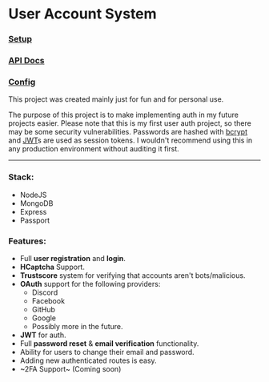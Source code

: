 # User Account System

### [Setup](https://github.com/RelatedTitle/user-account-system/wiki/Setup)
### [API Docs](https://github.com/RelatedTitle/user-account-system/wiki/API-Docs)
### [Config](https://github.com/RelatedTitle/user-account-system/wiki/Config)

This project was created mainly just for fun and for personal use. 

The purpose of this project is to make implementing auth in my future projects easier. Please note that this is my first user auth project, so there may be some security vulnerabilities. Passwords are hashed with [bcrypt](https://github.com/kelektiv/node.bcrypt.js) and [JWT](https://jwt.io/)s are used as session tokens. I wouldn't recommend using this in any production environment without auditing it first.

***

### Stack:
* NodeJS
* MongoDB
* Express
* Passport

### Features:
* Full **user registration** and **login**.
* **HCaptcha** Support.
* **Trustscore** system for verifying that accounts aren't bots/malicious.
* **OAuth** support for the following providers:
	* Discord
	* Facebook
	* GitHub
	* Google
	* Possibly more in the future.
* **JWT** for auth.
* Full **password reset** & **email verification** functionality.
* Ability for users to change their email and password.
* Adding new authenticated routes is easy.
* ~2FA Support~ (Coming soon)
